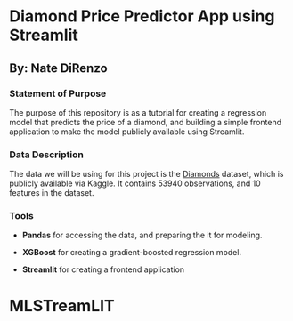 # Diamond Price Predictor App using Streamlit #

## By: Nate DiRenzo ##

### Statement of Purpose ###

The purpose of this repository is as a tutorial for creating a regression model that predicts the price of a diamond, and building a simple frontend application to make the model publicly available using Streamlit.

### Data Description ###

The data we will be using for this project is the [Diamonds](https://www.kaggle.com/datasets/shivam2503/diamonds) dataset, which is publicly available via Kaggle. It contains 53940 observations, and 10 features in the dataset.

### Tools ###

- **Pandas** for accessing the data, and preparing the it for modeling.

- **XGBoost** for creating a gradient-boosted regression model.

- **Streamlit** for creating a frontend application
# MLSTreamLIT
